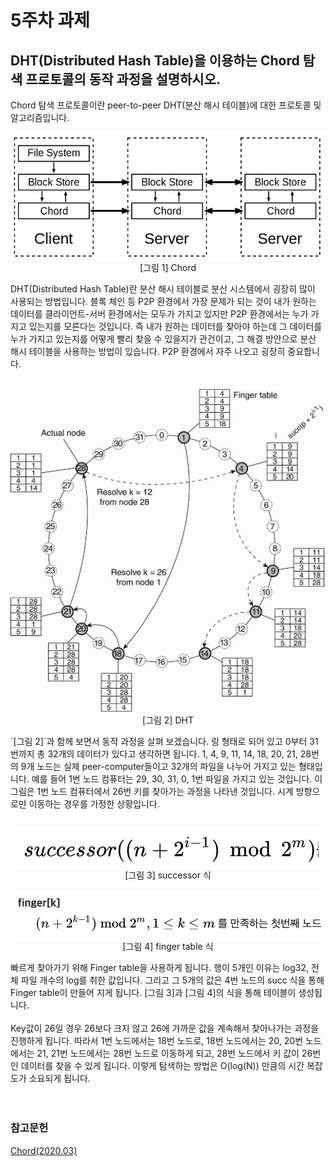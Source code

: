 # 5주차 과제
## DHT(Distributed Hash Table)을 이용하는 Chord 탐색 프로토콜의 동작 과정을 설명하시오.
Chord 탐색 프로토콜이란 peer-to-peer DHT(분산 해시 테이블)에 대한 프로토콜 및 알고리즘입니다. 
<p align="center">
<img src="images/1.png"><br>
[그림 1] Chord<br>
</p>
DHT(Distributed Hash Table)란 분산 해시 테이블로 분산 시스템에서 굉장히 많이 사용되는 방법입니다. 블록 체인 등 P2P 환경에서 가장 문제가 되는 것이 내가 원하는 데이터를 클라이언트-서버 환경에서는 모두가 가지고 있지만 P2P 환경에서는 누가 가지고 있는지를 모른다는 것입니다. 즉 내가 원하는 데이터를 찾아야 하는데 그 데이터를 누가 가지고 있는지를 어떻게 빨리 찾을 수 있을지가 관건이고, 그 해결 방안으로 분산 해시 테이블을 사용하는 방법이 있습니다. P2P 환경에서 자주 나오고 굉장히 중요합니다. <br><br>

<p align="center">
<img src="images/2.png"><br>
[그림 2] DHT<br>
</p>
`[그림 2]`과 함께 보면서 동작 과정을 살펴 보겠습니다. 링 형태로 되어 있고 0부터 31번까지 총 32개의 데이터가 있다고 생각하면 됩니다. 1, 4, 9, 11, 14, 18, 20, 21, 28번의 9개 노드는 실제 peer-computer들이고 32개의 파일을 나누어 가지고 있는 형태입니다. 예를 들어 1번 노드 컴퓨터는 29, 30, 31, 0, 1번 파일을 가지고 있는 것입니다. 이 그림은 1번 노드 컴퓨터에서 26번 키를 찾아가는 과정을 나타낸 것입니다. 시계 방향으로만 이동하는 경우를 가정한 상황입니다.<br><br>

<p align="center">
<img src="images/3.png"><br>
[그림 3] successor 식<br>
</p>

<p align="center">
<img src="images/4.png"><br>
[그림 4] finger table 식<br>
</p>
 빠르게 찾아가기 위해 Finger table을 사용하게 됩니다. 행이 5개인 이유는 log32, 전체 파일 개수의 log를 취한 값입니다. 그리고 그 5개의 값은 4번 노드의 succ 식을 통해 Finger table이 만들어 지게 됩니다. [그림 3]과 [그림 4]의 식을 통해 테이블이 생성됩니다. <br><br>
 Key값이 26일 경우 26보다 크지 않고 26에 가까운 값을 계속해서 찾아나가는 과정을 진행하게 됩니다. 따라서 1번 노드에서는 18번 노드로, 18번 노드에서는 20, 20번 노드에서는 21, 21번 노드에서는 28번 노드로 이동하게 되고, 28번 노드에서 키 값이 26번인 데이터를 찾을 수 있게 됩니다. 이렇게 탐색하는 방법은 O(log(N)) 만큼의 시간 복잡도가 소요되게 됩니다. <br><br><br>


### 참고문헌
[Chord(2020.03)](https://ko.wikipedia.org/wiki/Chord)

